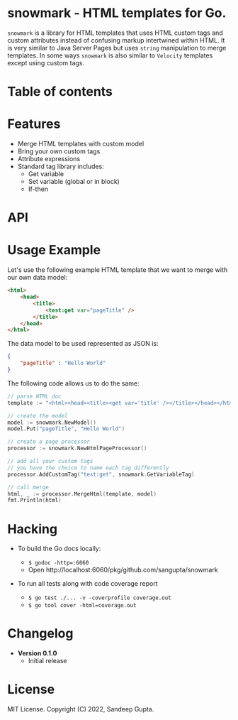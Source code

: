 # snowmark - HTML templates for Go.

`snowmark` is a library for HTML templates that uses HTML
custom tags and custom attributes instead of confusing markup
intertwined within HTML. It is very similar to Java Server
Pages but uses `string` manipulation to merge templates. In
some ways `snowmark` is also similar to `Velocity` templates
except using custom tags.

# Table of contents

# Features

* Merge HTML templates with custom model
* Bring your own custom tags
* Attribute expressions
* Standard tag library includes:
  - Get variable
  - Set variable (global or in block)
  - If-then

# API

# Usage Example

Let's use the following example HTML template that we want to
merge with our own data model:

```html
<html>
    <head>
        <title>
            <test:get var="pageTitle" />
        </title>
    </head>
</html>
```

The data model to be used represented as JSON is:

```json
{
    "pageTitle" : "Hello World"
}
```

The following code allows us to do the same:

```go
// parse HTML doc
template := "<html><head><title><get var='title' /></title></head></html>"

// create the model
model := snowmark.NewModel()
model.Put("pageTitle", "Hello World")

// create a page processor
processor := snowmark.NewHtmlPageProcessor()

// add all your custom tags
// you have the choice to name each tag differently
processor.AddCustomTag("test:get", snowmark.GetVariableTag)

// call merge
html, _ := processor.MergeHtml(template, model)
fmt.Println(html)
```

# Hacking

* To build the Go docs locally:
  - `$ godoc -http=:6060`
  - Open http://localhost:6060/pkg/github.com/sangupta/snowmark

* To run all tests along with code coverage report
  - `$ go test ./... -v -coverprofile coverage.out`
  - `$ go tool cover -html=coverage.out`

# Changelog

* **Version 0.1.0**
  - Initial release

# License

MIT License. Copyright (C) 2022, Sandeep Gupta.
